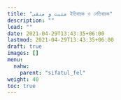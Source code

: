 ```yaml
---
title: "مثبت و منفی ইতিবাচক ও নেতিবাচক"
description: ""
lead: ""
date: 2021-04-29T13:43:35+06:00
lastmod: 2021-04-29T13:43:35+06:00
draft: true
images: []
menu: 
  nahw:
    parent: "sifatul_fel"
weight: 40
toc: true
---
```



